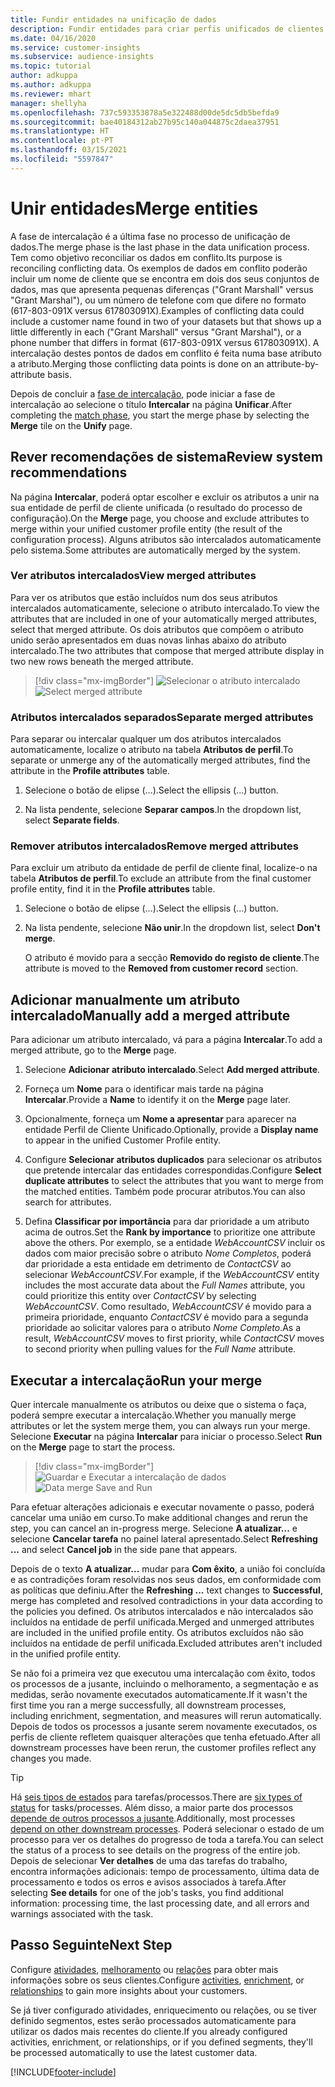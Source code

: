 ```yaml
---
title: Fundir entidades na unificação de dados
description: Fundir entidades para criar perfis unificados de clientes.
ms.date: 04/16/2020
ms.service: customer-insights
ms.subservice: audience-insights
ms.topic: tutorial
author: adkuppa
ms.author: adkuppa
ms.reviewer: mhart
manager: shellyha
ms.openlocfilehash: 737c593353878a5e322488d00de5dc5db5befda9
ms.sourcegitcommit: bae40184312ab27b95c140a044875c2daea37951
ms.translationtype: HT
ms.contentlocale: pt-PT
ms.lasthandoff: 03/15/2021
ms.locfileid: "5597847"
---
```

# <a name="merge-entities"></a><span data-ttu-id="232e7-103">Unir entidades</span><span class="sxs-lookup"><span data-stu-id="232e7-103">Merge entities</span></span>

<span data-ttu-id="232e7-104">A fase de intercalação é a última fase no processo de unificação de dados.</span><span class="sxs-lookup"><span data-stu-id="232e7-104">The merge phase is the last phase in the data unification process.</span></span> <span data-ttu-id="232e7-105">Tem como objetivo reconciliar os dados em conflito.</span><span class="sxs-lookup"><span data-stu-id="232e7-105">Its purpose is reconciling conflicting data.</span></span> <span data-ttu-id="232e7-106">Os exemplos de dados em conflito poderão incluir um nome de cliente que se encontra em dois dos seus conjuntos de dados, mas que apresenta pequenas diferenças ("Grant Marshall" versus "Grant Marshal"), ou um número de telefone com que difere no formato (617-803-091X versus 617803091X).</span><span class="sxs-lookup"><span data-stu-id="232e7-106">Examples of conflicting data could include a customer name found in two of your datasets but that shows up a little differently in each ("Grant Marshall" versus "Grant Marshal"), or a phone number that differs in format (617-803-091X versus 617803091X).</span></span> <span data-ttu-id="232e7-107">A intercalação destes pontos de dados em conflito é feita numa base atributo a atributo.</span><span class="sxs-lookup"><span data-stu-id="232e7-107">Merging those conflicting data points is done on an attribute-by-attribute basis.</span></span>

<span data-ttu-id="232e7-108">Depois de concluir a [fase de intercalação](match-entities.md), pode iniciar a fase de intercalação ao selecione o título **Intercalar** na página **Unificar**.</span><span class="sxs-lookup"><span data-stu-id="232e7-108">After completing the [match phase](match-entities.md), you start the merge phase by selecting the **Merge** tile on the **Unify** page.</span></span>

## <a name="review-system-recommendations"></a><span data-ttu-id="232e7-109">Rever recomendações de sistema</span><span class="sxs-lookup"><span data-stu-id="232e7-109">Review system recommendations</span></span>

<span data-ttu-id="232e7-110">Na página **Intercalar**, poderá optar escolher e excluir os atributos a unir na sua entidade de perfil de cliente unificada (o resultado do processo de configuração).</span><span class="sxs-lookup"><span data-stu-id="232e7-110">On the **Merge** page, you choose and exclude attributes to merge within your unified customer profile entity (the result of the configuration process).</span></span> <span data-ttu-id="232e7-111">Alguns atributos são intercalados automaticamente pelo sistema.</span><span class="sxs-lookup"><span data-stu-id="232e7-111">Some attributes are automatically merged by the system.</span></span>

### <a name="view-merged-attributes"></a><span data-ttu-id="232e7-112">Ver atributos intercalados</span><span class="sxs-lookup"><span data-stu-id="232e7-112">View merged attributes</span></span>

<span data-ttu-id="232e7-113">Para ver os atributos que estão incluídos num dos seus atributos intercalados automaticamente, selecione o atributo intercalado.</span><span class="sxs-lookup"><span data-stu-id="232e7-113">To view the attributes that are included in one of your automatically merged attributes, select that merged attribute.</span></span> <span data-ttu-id="232e7-114">Os dois atributos que compõem o atributo unido serão apresentados em duas novas linhas abaixo do atributo intercalado.</span><span class="sxs-lookup"><span data-stu-id="232e7-114">The two attributes that compose that merged attribute display in two new rows beneath the merged attribute.</span></span>

> [!div class="mx-imgBorder"]
> <span data-ttu-id="232e7-115">![Selecionar o atributo intercalado](media/configure-data-merge-profile-attributes.png "Selecionar o atributo intercalado")</span><span class="sxs-lookup"><span data-stu-id="232e7-115">![Select merged attribute](media/configure-data-merge-profile-attributes.png "Select merged attribute")</span></span>

### <a name="separate-merged-attributes"></a><span data-ttu-id="232e7-116">Atributos intercalados separados</span><span class="sxs-lookup"><span data-stu-id="232e7-116">Separate merged attributes</span></span>

<span data-ttu-id="232e7-117">Para separar ou intercalar qualquer um dos atributos intercalados automaticamente, localize o atributo na tabela **Atributos de perfil**.</span><span class="sxs-lookup"><span data-stu-id="232e7-117">To separate or unmerge any of the automatically merged attributes, find the attribute in the **Profile attributes** table.</span></span>

1. <span data-ttu-id="232e7-118">Selecione o botão de elipse (...).</span><span class="sxs-lookup"><span data-stu-id="232e7-118">Select the ellipsis (...) button.</span></span>
  
2. <span data-ttu-id="232e7-119">Na lista pendente, selecione **Separar campos**.</span><span class="sxs-lookup"><span data-stu-id="232e7-119">In the dropdown list, select **Separate fields**.</span></span>

### <a name="remove-merged-attributes"></a><span data-ttu-id="232e7-120">Remover atributos intercalados</span><span class="sxs-lookup"><span data-stu-id="232e7-120">Remove merged attributes</span></span>

<span data-ttu-id="232e7-121">Para excluir um atributo da entidade de perfil de cliente final, localize-o na tabela **Atributos de perfil**.</span><span class="sxs-lookup"><span data-stu-id="232e7-121">To exclude an attribute from the final customer profile entity, find it in the **Profile attributes** table.</span></span>

1. <span data-ttu-id="232e7-122">Selecione o botão de elipse (...).</span><span class="sxs-lookup"><span data-stu-id="232e7-122">Select the ellipsis (...) button.</span></span>
  
2. <span data-ttu-id="232e7-123">Na lista pendente, selecione **Não unir**.</span><span class="sxs-lookup"><span data-stu-id="232e7-123">In the dropdown list, select **Don't merge**.</span></span>

   <span data-ttu-id="232e7-124">O atributo é movido para a secção **Removido do registo de cliente**.</span><span class="sxs-lookup"><span data-stu-id="232e7-124">The attribute is moved to the **Removed from customer record** section.</span></span>

## <a name="manually-add-a-merged-attribute"></a><span data-ttu-id="232e7-125">Adicionar manualmente um atributo intercalado</span><span class="sxs-lookup"><span data-stu-id="232e7-125">Manually add a merged attribute</span></span>

<span data-ttu-id="232e7-126">Para adicionar um atributo intercalado, vá para a página **Intercalar**.</span><span class="sxs-lookup"><span data-stu-id="232e7-126">To add a merged attribute, go to the **Merge** page.</span></span>

1. <span data-ttu-id="232e7-127">Selecione **Adicionar atributo intercalado**.</span><span class="sxs-lookup"><span data-stu-id="232e7-127">Select **Add merged attribute**.</span></span>

2. <span data-ttu-id="232e7-128">Forneça um **Nome** para o identificar mais tarde na página **Intercalar**.</span><span class="sxs-lookup"><span data-stu-id="232e7-128">Provide a **Name** to identify it on the **Merge** page later.</span></span>

3. <span data-ttu-id="232e7-129">Opcionalmente, forneça um **Nome a apresentar** para aparecer na entidade Perfil de Cliente Unificado.</span><span class="sxs-lookup"><span data-stu-id="232e7-129">Optionally, provide a **Display name** to appear in the unified Customer Profile entity.</span></span>

4. <span data-ttu-id="232e7-130">Configure **Selecionar atributos duplicados** para selecionar os atributos que pretende intercalar das entidades correspondidas.</span><span class="sxs-lookup"><span data-stu-id="232e7-130">Configure **Select duplicate attributes** to select the attributes that you want to merge from the matched entities.</span></span> <span data-ttu-id="232e7-131">Também pode procurar atributos.</span><span class="sxs-lookup"><span data-stu-id="232e7-131">You can also search for attributes.</span></span>

5. <span data-ttu-id="232e7-132">Defina **Classificar por importância** para dar prioridade a um atributo acima de outros.</span><span class="sxs-lookup"><span data-stu-id="232e7-132">Set the **Rank by importance** to prioritize one attribute above the others.</span></span> <span data-ttu-id="232e7-133">Por exemplo, se a entidade *WebAccountCSV* incluir os dados com maior precisão sobre o atributo *Nome Completos*, poderá dar prioridade a esta entidade em detrimento de *ContactCSV* ao selecionar *WebAccountCSV*.</span><span class="sxs-lookup"><span data-stu-id="232e7-133">For example, if the *WebAccountCSV* entity includes the most accurate data about the *Full Names* attribute, you could prioritize this entity over *ContactCSV* by selecting *WebAccountCSV*.</span></span> <span data-ttu-id="232e7-134">Como resultado, *WebAccountCSV* é movido para a primeira prioridade, enquanto *ContactCSV* é movido para a segunda prioridade ao solicitar valores para o atributo *Nome Completo*.</span><span class="sxs-lookup"><span data-stu-id="232e7-134">As a result, *WebAccountCSV* moves to first priority, while *ContactCSV* moves to second priority when pulling values for the *Full Name* attribute.</span></span>

## <a name="run-your-merge"></a><span data-ttu-id="232e7-135">Executar a intercalação</span><span class="sxs-lookup"><span data-stu-id="232e7-135">Run your merge</span></span>

<span data-ttu-id="232e7-136">Quer intercale manualmente os atributos ou deixe que o sistema o faça, poderá sempre executar a intercalação.</span><span class="sxs-lookup"><span data-stu-id="232e7-136">Whether you manually merge attributes or let the system merge them, you can always run your merge.</span></span> <span data-ttu-id="232e7-137">Selecione **Executar** na página **Intercalar** para iniciar o processo.</span><span class="sxs-lookup"><span data-stu-id="232e7-137">Select **Run** on the **Merge** page to start the process.</span></span>

> [!div class="mx-imgBorder"]
> <span data-ttu-id="232e7-138">![Guardar e Executar a intercalação de dados](media/configure-data-merge-save-run.png "Guardar e Executar a intercalação de dados")</span><span class="sxs-lookup"><span data-stu-id="232e7-138">![Data merge Save and Run](media/configure-data-merge-save-run.png "Data merge Save and Run")</span></span>

<span data-ttu-id="232e7-139">Para efetuar alterações adicionais e executar novamente o passo, poderá cancelar uma união em curso.</span><span class="sxs-lookup"><span data-stu-id="232e7-139">To make additional changes and rerun the step, you can cancel an in-progress merge.</span></span> <span data-ttu-id="232e7-140">Selecione **A atualizar...** e selecione **Cancelar tarefa** no painel lateral apresentado.</span><span class="sxs-lookup"><span data-stu-id="232e7-140">Select **Refreshing ...** and select **Cancel job**  in the side pane that appears.</span></span>

<span data-ttu-id="232e7-141">Depois de o texto **A atualizar...** mudar para **Com êxito**, a união foi concluída e as contradições foram resolvidas nos seus dados, em conformidade com as políticas que definiu.</span><span class="sxs-lookup"><span data-stu-id="232e7-141">After the **Refreshing ...** text changes to **Successful**, merge has completed and resolved contradictions in your data according to the policies you defined.</span></span> <span data-ttu-id="232e7-142">Os atributos intercalados e não intercalados são incluídos na entidade de perfil unificada.</span><span class="sxs-lookup"><span data-stu-id="232e7-142">Merged and unmerged attributes are included in the unified profile entity.</span></span> <span data-ttu-id="232e7-143">Os atributos excluídos não são incluídos na entidade de perfil unificada.</span><span class="sxs-lookup"><span data-stu-id="232e7-143">Excluded attributes aren't included in the unified profile entity.</span></span>

<span data-ttu-id="232e7-144">Se não foi a primeira vez que executou uma intercalação com êxito, todos os processos de a jusante, incluindo o melhoramento, a segmentação e as medidas, serão novamente executados automaticamente.</span><span class="sxs-lookup"><span data-stu-id="232e7-144">If it wasn't the first time you ran a merge successfully, all downstream processes, including enrichment, segmentation, and measures will rerun automatically.</span></span> <span data-ttu-id="232e7-145">Depois de todos os processos a jusante serem novamente executados, os perfis de cliente refletem quaisquer alterações que tenha efetuado.</span><span class="sxs-lookup"><span data-stu-id="232e7-145">After all downstream processes have been rerun, the customer profiles reflect any changes you made.</span></span>

> [!TIP]
> <span data-ttu-id="232e7-146">Há [seis tipos de estados](system.md#status-types) para tarefas/processos.</span><span class="sxs-lookup"><span data-stu-id="232e7-146">There are [six types of status](system.md#status-types) for tasks/processes.</span></span> <span data-ttu-id="232e7-147">Além disso, a maior parte dos processos [depende de outros processos a jusante](system.md#refresh-policies).</span><span class="sxs-lookup"><span data-stu-id="232e7-147">Additionally, most processes [depend on other downstream processes](system.md#refresh-policies).</span></span> <span data-ttu-id="232e7-148">Poderá selecionar o estado de um processo para ver os detalhes do progresso de toda a tarefa.</span><span class="sxs-lookup"><span data-stu-id="232e7-148">You can select the status of a process to see details on the progress of the entire job.</span></span> <span data-ttu-id="232e7-149">Depois de selecionar **Ver detalhes** de uma das tarefas do trabalho, encontra informações adicionais: tempo de processamento, última data de processamento e todos os erros e avisos associados à tarefa.</span><span class="sxs-lookup"><span data-stu-id="232e7-149">After selecting **See details** for one of the job's tasks, you find additional information: processing time, the last processing date, and all errors and warnings associated with the task.</span></span>

## <a name="next-step"></a><span data-ttu-id="232e7-150">Passo Seguinte</span><span class="sxs-lookup"><span data-stu-id="232e7-150">Next Step</span></span>

<span data-ttu-id="232e7-151">Configure [atividades](activities.md), [melhoramento](enrichment-microsoft-graph.md) ou [relações](relationships.md) para obter mais informações sobre os seus clientes.</span><span class="sxs-lookup"><span data-stu-id="232e7-151">Configure [activities](activities.md), [enrichment](enrichment-microsoft-graph.md), or [relationships](relationships.md) to gain more insights about your customers.</span></span>

<span data-ttu-id="232e7-152">Se já tiver configurado atividades, enriquecimento ou relações, ou se tiver definido segmentos, estes serão processados automaticamente para utilizar os dados mais recentes do cliente.</span><span class="sxs-lookup"><span data-stu-id="232e7-152">If you already configured activities, enrichment, or relationships, or if you defined segments, they'll be processed automatically to use the latest customer data.</span></span>




[!INCLUDE[footer-include](../includes/footer-banner.md)]